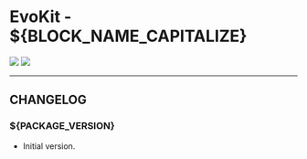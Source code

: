 [README]: /packages/${PACKAGE_NAME}/README.md


# EvoKit - ${BLOCK_NAME_CAPITALIZE}

[![](https://img.shields.io/npm/v/${PACKAGE_NAME}.svg)](https://www.npmjs.com/package/${PACKAGE_NAME})
[![](https://img.shields.io/badge/page-README-42b983)][README]

---

## CHANGELOG

### ${PACKAGE_VERSION}

- Initial version.
